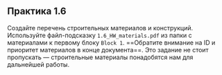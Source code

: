 ## Практика 1.6

Создайте перечень строительных материалов и конструкций. Используйте файл-подсказку
`1.6_HW_materials.pdf` из папки с материалами к первому блоку `Block 1`. ==Обратите внимание на ID и приоритет материалов в конце документа==. Это задание не стоит пропускать — строительные материалы понадобятся нам для дальнейшей работы.
